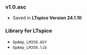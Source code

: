 ### v1.0.asc
- Saved in **LTspice Version 24.1.10**

### Library for LTspice
- `OpAmp_LM358.ASY`
- `OpAmp_LM358.lib`